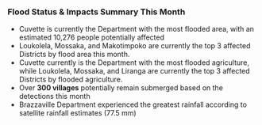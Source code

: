 ### Flood Status & Impacts Summary This Month
- Cuvette is currently the Department with the most flooded area, with an estimated 10,276 people potentially affected
- Loukolela, Mossaka, and Makotimpoko are currently the top 3 affected Districts by flood area this month.
- Cuvette currently is the Department with the most flooded agriculture, while Loukolela, Mossaka, and Liranga are currently the top 3 affected Districts by flooded agriculture. 
- Over **300 villages** potentially remain submerged based on the detections this month
- Brazzaville Department experienced the greatest rainfall according to satellite rainfall estimates (77.5 mm)
